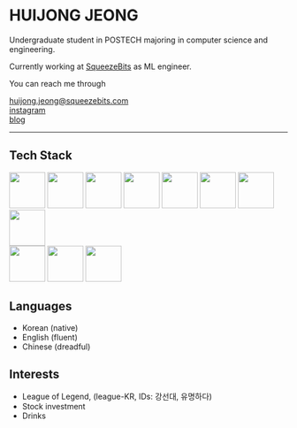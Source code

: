 HUIJONG JEONG
===

Undergraduate student in POSTECH majoring in computer science and engineering.

Currently working at <a href="https://squeezebits.com/">SqueezeBits</a> as ML engineer.

You can reach me through
<div><a href="mailto:huijong.jeong@squeezebits.com" alt="email">huijong.jeong@squeezebits.com</a></div>
<div><a href="https://www.instagram.com/lnuijong" alt="instagram">instagram</a></div>
<div><a href="https://hyojadong-bulhyoja.tistory.com/" alt="blog">blog</a></div>
 
 ***
 
 ## Tech Stack
 <div>
  <img height=65px src="https://upload.wikimedia.org/wikipedia/commons/1/18/C_Programming_Language.svg"> 
  <img height=65px src="https://isocpp.org/assets/images/cpp_logo.png"> 
  <img height=65px src="https://mshr-h.gallerycdn.vsassets.io/extensions/mshr-h/veriloghdl/1.5.1/1636349832084/Microsoft.VisualStudio.Services.Icons.Default">
  <img height=65px src="https://www.python.org/static/community_logos/python-powered-h-50x65.png"> 
  <img height=65px src="https://img.icons8.com/color/2x/html-5.png"> 
  <img height=65px src="http://wiki.hash.kr/images/c/c0/CSS_%EB%A1%9C%EA%B3%A0.png"> 
  <img height=65px src="http://wiki.hash.kr/images/3/3f/%EC%9E%90%EB%B0%94%EC%8A%A4%ED%81%AC%EB%A6%BD%ED%8A%B8_%EB%A1%9C%EA%B3%A0.png">  
  <img height=65px src="https://www.pinclipart.com/picdir/big/537-5374089_react-js-logo-clipart.png"> 
 </div>
 <div>
  <img height=65px src="https://nodejs.org/static/images/logos/nodejs-new-pantone-black.svg">
  <img height=65px src="https://www.mysql.com/common/logos/logo-mysql-170x115.png">
  <img height=65px src="https://webimages.mongodb.com/_com_assets/cms/kusb9stg1ndrp7j53-MongoDBLogoBrand1.png?auto=format%252Ccompress">
 </div>
 
 ## Languages
 - Korean (native)
 - English (fluent)
 - Chinese (dreadful)

## Interests
 - League of Legend, (league-KR, IDs: 강선대, 유명하다)
 - Stock investment
 - Drinks

